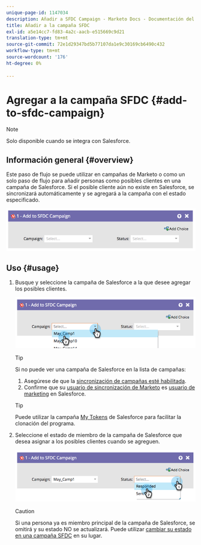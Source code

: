 ```yaml
---
unique-page-id: 1147034
description: Añadir a SFDC Campaign - Marketo Docs - Documentación del producto
title: Añadir a la campaña SFDC
exl-id: a5e14cc7-fd83-4a2c-aacb-e515669c9d21
translation-type: tm+mt
source-git-commit: 72e1d29347bd5b77107da1e9c30169cb6490c432
workflow-type: tm+mt
source-wordcount: '176'
ht-degree: 0%

---
```


# Agregar a la campaña SFDC {#add-to-sfdc-campaign}

>[!NOTE]
>
>Solo disponible cuando se integra con Salesforce.

## Información general {#overview}

Este paso de flujo se puede utilizar en campañas de Marketo o como un solo paso de flujo para añadir personas como posibles clientes en una campaña de Salesforce. Si el posible cliente aún no existe en Salesforce, se sincronizará automáticamente y se agregará a la campaña con el estado especificado.

![](assets/image2014-9-22-15-3a43-3a36.png)

## Uso {#usage}

1. Busque y seleccione la campaña de Salesforce a la que desee agregar los posibles clientes.

   ![](assets/image2014-9-22-15-3a43-3a45.png)

   >[!TIP]
   >
   >Si no puede ver una campaña de Salesforce en la lista de campañas:
   >
   >  1. Asegúrese de que la [sincronización de campañas esté habilitada](/help/marketo/product-docs/crm-sync/salesforce-sync/setup/optional-steps/enable-disable-campaign-sync.md).
   >  1. Confirme que su [usuario de sincronización de Marketo](/help/marketo/product-docs/crm-sync/salesforce-sync/setup/enterprise-unlimited-edition/step-2-of-3-create-a-salesforce-user-for-marketo-enterprise-unlimited.md) es [usuario de marketing](/help/marketo/product-docs/crm-sync/salesforce-sync/setup/optional-steps/enable-disable-campaign-sync/make-marketo-sync-user-a-marketing-user.md) en Salesforce.


   >[!TIP]
   >
   >Puede utilizar la campaña [My Tokens](/help/marketo/product-docs/core-marketo-concepts/programs/tokens/managing-my-tokens.md) de Salesforce para facilitar la clonación del programa.

1. Seleccione el estado de miembro de la campaña de Salesforce que desea asignar a los posibles clientes cuando se agreguen.

   ![](assets/image2014-9-22-15-3a45-3a2.png)

   >[!CAUTION]
   >
   >Si una persona ya es miembro principal de la campaña de Salesforce, se omitirá y su estado NO se actualizará. Puede utilizar [cambiar su estado en una campaña SFDC](/help/marketo/product-docs/core-marketo-concepts/smart-campaigns/salesforce-flow-actions/change-status-in-sfdc-campaign.md) en su lugar.
